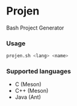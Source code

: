 # Projen
Bash Project Generator

### Usage
```bash
projen.sh <lang> <name>
```

### Supported languages
* C			(Meson)
* C++		(Meson)
* Java		(Ant)
